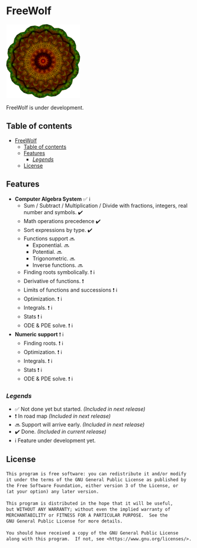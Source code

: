 # FreeWolf

![Logo](resources/images/logo_small.png)


FreeWolf is under development.


## Table of contents
- [FreeWolf](#freewolf)
  - [Table of contents](#table-of-contents)
  - [Features](#features)
    - [_Legends_](#legends)
  - [License](#license)

## Features

- **Computer Algebra System** :white_check_mark: :information_source:
	- Sum / Subtract / Multiplication / Divide with fractions, integers, real number and symbols. :heavy_check_mark:
	- Math operations precedence :heavy_check_mark:
	- Sort expressions by type. :heavy_check_mark:
	- Functions support :soon:
		- Exponential. :soon:
		- Potential. :soon:
		- Trigonometric. :soon:
		- Inverse functions. :soon:
	- Finding roots symbolically. :heavy_exclamation_mark: :information_source:
	- Derivative of functions. :heavy_exclamation_mark: 
	- Limits of functions and successions  :heavy_exclamation_mark: :information_source:
	- Optimization. :heavy_exclamation_mark: :information_source:
	- Integrals. :heavy_exclamation_mark: :information_source:
	- Stats :heavy_exclamation_mark: :information_source:
	- ODE & PDE solve. :heavy_exclamation_mark: :information_source:
- **Numeric support** :heavy_exclamation_mark: :information_source:
	- Finding roots. :heavy_exclamation_mark: :information_source:
	- Optimization. :heavy_exclamation_mark: :information_source:
	- Integrals. :heavy_exclamation_mark: :information_source:
	- Stats :heavy_exclamation_mark: :information_source:
	- ODE & PDE solve. :heavy_exclamation_mark: :information_source:

### _Legends_
- :white_check_mark: Not done yet but started. _(Included in next release)_
- :heavy_exclamation_mark: In road map _(Included in next release)_
- :soon: Support will arrive early. _(Included in next release)_
- :heavy_check_mark: Done. _(Included in current release)_
- :information_source: Feature under development yet.



## License
    This program is free software: you can redistribute it and/or modify
    it under the terms of the GNU General Public License as published by
    the Free Software Foundation, either version 3 of the License, or
    (at your option) any later version.

    This program is distributed in the hope that it will be useful,
    but WITHOUT ANY WARRANTY; without even the implied warranty of
    MERCHANTABILITY or FITNESS FOR A PARTICULAR PURPOSE.  See the
    GNU General Public License for more details.

    You should have received a copy of the GNU General Public License
    along with this program.  If not, see <https://www.gnu.org/licenses/>.